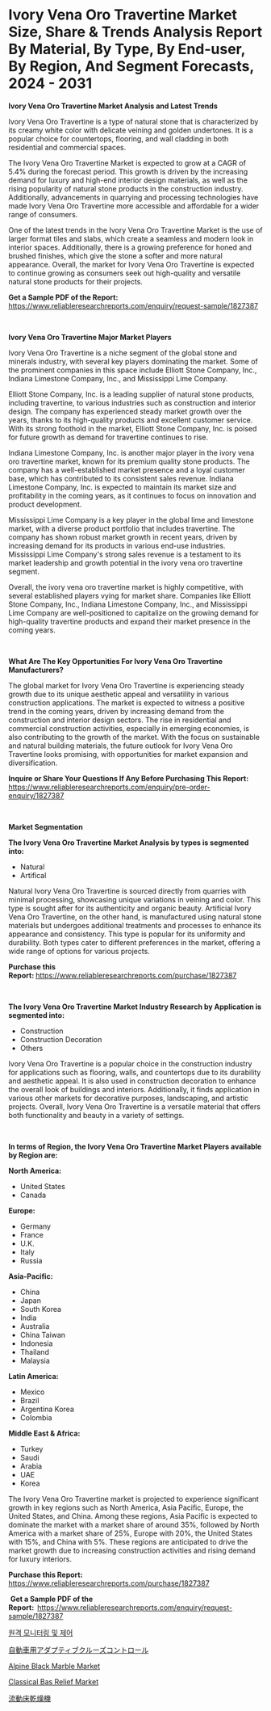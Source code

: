 <p><h1>Ivory Vena Oro Travertine Market Size, Share & Trends Analysis Report By Material, By Type, By End-user, By Region, And Segment Forecasts, 2024 - 2031</h1></p><p><strong>Ivory Vena Oro Travertine Market Analysis and Latest Trends</strong></p>
<p><p>Ivory Vena Oro Travertine is a type of natural stone that is characterized by its creamy white color with delicate veining and golden undertones. It is a popular choice for countertops, flooring, and wall cladding in both residential and commercial spaces.</p><p>The Ivory Vena Oro Travertine Market is expected to grow at a CAGR of 5.4% during the forecast period. This growth is driven by the increasing demand for luxury and high-end interior design materials, as well as the rising popularity of natural stone products in the construction industry. Additionally, advancements in quarrying and processing technologies have made Ivory Vena Oro Travertine more accessible and affordable for a wider range of consumers.</p><p>One of the latest trends in the Ivory Vena Oro Travertine Market is the use of larger format tiles and slabs, which create a seamless and modern look in interior spaces. Additionally, there is a growing preference for honed and brushed finishes, which give the stone a softer and more natural appearance. Overall, the market for Ivory Vena Oro Travertine is expected to continue growing as consumers seek out high-quality and versatile natural stone products for their projects.</p></p>
<p><strong>Get a Sample PDF of the Report:&nbsp;</strong> <a href="https://www.reliableresearchreports.com/enquiry/request-sample/1827387">https://www.reliableresearchreports.com/enquiry/request-sample/1827387</a></p>
<p>&nbsp;</p>
<p><strong>Ivory Vena Oro Travertine Major Market Players</strong></p>
<p><p>Ivory Vena Oro Travertine is a niche segment of the global stone and minerals industry, with several key players dominating the market. Some of the prominent companies in this space include Elliott Stone Company, Inc., Indiana Limestone Company, Inc., and Mississippi Lime Company.</p><p>Elliott Stone Company, Inc. is a leading supplier of natural stone products, including travertine, to various industries such as construction and interior design. The company has experienced steady market growth over the years, thanks to its high-quality products and excellent customer service. With its strong foothold in the market, Elliott Stone Company, Inc. is poised for future growth as demand for travertine continues to rise.</p><p>Indiana Limestone Company, Inc. is another major player in the ivory vena oro travertine market, known for its premium quality stone products. The company has a well-established market presence and a loyal customer base, which has contributed to its consistent sales revenue. Indiana Limestone Company, Inc. is expected to maintain its market size and profitability in the coming years, as it continues to focus on innovation and product development.</p><p>Mississippi Lime Company is a key player in the global lime and limestone market, with a diverse product portfolio that includes travertine. The company has shown robust market growth in recent years, driven by increasing demand for its products in various end-use industries. Mississippi Lime Company's strong sales revenue is a testament to its market leadership and growth potential in the ivory vena oro travertine segment.</p><p>Overall, the ivory vena oro travertine market is highly competitive, with several established players vying for market share. Companies like Elliott Stone Company, Inc., Indiana Limestone Company, Inc., and Mississippi Lime Company are well-positioned to capitalize on the growing demand for high-quality travertine products and expand their market presence in the coming years.</p></p>
<p>&nbsp;</p>
<p><strong>What Are The Key Opportunities For Ivory Vena Oro Travertine Manufacturers?</strong></p>
<p><p>The global market for Ivory Vena Oro Travertine is experiencing steady growth due to its unique aesthetic appeal and versatility in various construction applications. The market is expected to witness a positive trend in the coming years, driven by increasing demand from the construction and interior design sectors. The rise in residential and commercial construction activities, especially in emerging economies, is also contributing to the growth of the market. With the focus on sustainable and natural building materials, the future outlook for Ivory Vena Oro Travertine looks promising, with opportunities for market expansion and diversification.</p></p>
<p><strong>Inquire or Share Your Questions If Any Before Purchasing This Report:</strong> <a href="https://www.reliableresearchreports.com/enquiry/pre-order-enquiry/1827387">https://www.reliableresearchreports.com/enquiry/pre-order-enquiry/1827387</a></p>
<p>&nbsp;</p>
<p><strong>Market Segmentation</strong></p>
<p><strong>The Ivory Vena Oro Travertine Market Analysis by types is segmented into:</strong></p>
<p><ul><li>Natural</li><li>Artifical</li></ul></p>
<p><p>Natural Ivory Vena Oro Travertine is sourced directly from quarries with minimal processing, showcasing unique variations in veining and color. This type is sought after for its authenticity and organic beauty. Artificial Ivory Vena Oro Travertine, on the other hand, is manufactured using natural stone materials but undergoes additional treatments and processes to enhance its appearance and consistency. This type is popular for its uniformity and durability. Both types cater to different preferences in the market, offering a wide range of options for various projects.</p></p>
<p><strong>Purchase this Report:&nbsp;</strong><a href="https://www.reliableresearchreports.com/purchase/1827387">https://www.reliableresearchreports.com/purchase/1827387</a></p>
<p>&nbsp;</p>
<p><strong>The Ivory Vena Oro Travertine Market Industry Research by Application is segmented into:</strong></p>
<p><ul><li>Construction</li><li>Construction Decoration</li><li>Others</li></ul></p>
<p><p>Ivory Vena Oro Travertine is a popular choice in the construction industry for applications such as flooring, walls, and countertops due to its durability and aesthetic appeal. It is also used in construction decoration to enhance the overall look of buildings and interiors. Additionally, it finds application in various other markets for decorative purposes, landscaping, and artistic projects. Overall, Ivory Vena Oro Travertine is a versatile material that offers both functionality and beauty in a variety of settings.</p></p>
<p>&nbsp;</p>
<p><strong>In terms of Region, the Ivory Vena Oro Travertine Market Players available by Region are:</strong></p>
<p>
    <p> <strong> North America: </strong>
        <ul>
            <li>United States</li>
            <li>Canada</li>
        </ul>
        </p> 
    <p> <strong> Europe: </strong>
        <ul>
            <li>Germany</li>
            <li>France</li>
            <li>U.K.</li>
            <li>Italy</li>
            <li>Russia</li>
        </ul>
        </p> 
    <p> <strong> Asia-Pacific: </strong>
        <ul>
            <li>China</li>
            <li>Japan</li>
            <li>South Korea</li>
            <li>India</li>
            <li>Australia</li>
            <li>China Taiwan</li>
            <li>Indonesia</li>
            <li>Thailand</li>
            <li>Malaysia</li>
        </ul>
        </p> 
    <p> <strong> Latin America: </strong>
        <ul>
            <li>Mexico</li>
            <li>Brazil</li>
            <li>Argentina Korea</li>
            <li>Colombia</li>
        </ul>
        </p> 
    <p> <strong> Middle East & Africa: </strong>
        <ul>
            <li>Turkey</li>
            <li>Saudi</li>
            <li>Arabia</li>
            <li>UAE</li>
            <li>Korea</li>
        </ul>
    </p>
    </p>
<p><p>The Ivory Vena Oro Travertine market is projected to experience significant growth in key regions such as North America, Asia Pacific, Europe, the United States, and China. Among these regions, Asia Pacific is expected to dominate the market with a market share of around 35%, followed by North America with a market share of 25%, Europe with 20%, the United States with 15%, and China with 5%. These regions are anticipated to drive the market growth due to increasing construction activities and rising demand for luxury interiors.</p></p>
<p><strong>Purchase this Report: </strong><a href="https://www.reliableresearchreports.com/purchase/1827387">https://www.reliableresearchreports.com/purchase/1827387</a></p>
<p>&nbsp;<strong>Get a Sample PDF of the Report:&nbsp;&nbsp;</strong><a href="https://www.reliableresearchreports.com/enquiry/request-sample/1827387">https://www.reliableresearchreports.com/enquiry/request-sample/1827387</a></p>
<p><strong></strong></p>
<p><p><a href="https://medium.com/@cezarymarciniak2022/%EC%9B%90%EA%B2%A9-%EB%AA%A8%EB%8B%88%ED%84%B0%EB%A7%81-%EB%B0%8F-%EC%A0%9C%EC%96%B4-%EC%8B%9C%EC%9E%A5-%EA%B7%9C%EB%AA%A8-%EC%97%B0%ED%8F%89%EA%B7%A0-%EC%84%B1%EC%9E%A5%EB%A5%A0-%ED%8A%B8%EB%A0%8C%EB%93%9C-2024-2030%EB%85%84-40266f5c80b0">원격 모니터링 및 제어</a></p><p><a href="https://medium.com/@munroco657/%E8%87%AA%E5%8B%95%E8%BB%8A%E3%81%AE%E9%81%A9%E5%BF%9C%E5%9E%8B%E3%82%AF%E3%83%AB%E3%83%BC%E3%82%BA%E3%82%B3%E3%83%B3%E3%83%88%E3%83%AD%E3%83%BC%E3%83%AB%E5%B8%82%E5%A0%B4%E3%81%AF-%E5%B8%82%E5%A0%B4%E3%82%B7%E3%82%A7%E3%82%A2-%E3%82%B5%E3%82%A4%E3%82%BA-2031%E5%B9%B4%E3%81%BE%E3%81%A7%E3%81%AE%E4%BA%88%E6%B8%AC%E3%81%AB%E7%84%A6%E7%82%B9%E3%82%92%E5%BD%93%E3%81%A6%E3%81%A6%E3%81%84%E3%81%BE%E3%81%99-92b957e96eff">自動車用アダプティブクルーズコントロール</a></p><p><a href="https://github.com/jaidynmorantestelletmjzya/Market-Research-Report-List-1/blob/main/alpine-black-marble-market.md">Alpine Black Marble Market</a></p><p><a href="https://github.com/juniordelafrance/Market-Research-Report-List-2/blob/main/classical-bas-relief-market.md">Classical Bas Relief Market</a></p><p><a href="https://medium.com/@chloekessler01/%E6%B5%81%E5%8B%95%E5%8C%96%E5%BA%8A%E4%B9%BE%E7%87%A5%E6%A9%9F%E5%B8%82%E5%A0%B4%E5%88%86%E6%9E%90-%E5%85%B6cagr-%E5%B8%82%E5%A0%B4%E5%88%86%E5%89%B2%E5%92%8C%E5%85%A8%E7%90%83%E7%94%A3%E6%A5%AD%E6%A6%82%E6%B3%81-e7693b26edc9">流動床乾燥機</a></p></p>
